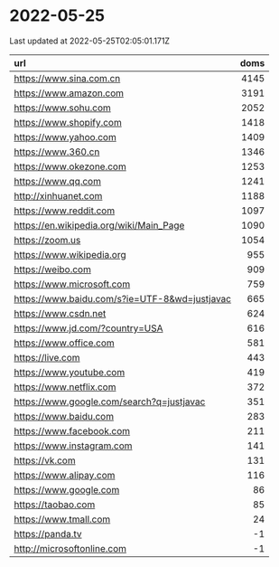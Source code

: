 # 2022-05-25

<!-- BEGIN -->
Last updated at 2022-05-25T02:05:01.171Z

url | doms
:- | -:
https://www.sina.com.cn | 4145
https://www.amazon.com | 3191
https://www.sohu.com | 2052
https://www.shopify.com | 1418
https://www.yahoo.com | 1409
https://www.360.cn | 1346
https://www.okezone.com | 1253
https://www.qq.com | 1241
http://xinhuanet.com | 1188
https://www.reddit.com | 1097
https://en.wikipedia.org/wiki/Main_Page | 1090
https://zoom.us | 1054
https://www.wikipedia.org | 955
https://weibo.com | 909
https://www.microsoft.com | 759
https://www.baidu.com/s?ie=UTF-8&wd=justjavac | 665
https://www.csdn.net | 624
https://www.jd.com/?country=USA | 616
https://www.office.com | 581
https://live.com | 443
https://www.youtube.com | 419
https://www.netflix.com | 372
https://www.google.com/search?q=justjavac | 351
https://www.baidu.com | 283
https://www.facebook.com | 211
https://www.instagram.com | 141
https://vk.com | 131
https://www.alipay.com | 116
https://www.google.com | 86
https://taobao.com | 85
https://www.tmall.com | 24
https://panda.tv | -1
http://microsoftonline.com | -1
<!-- END -->
